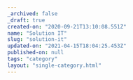 ```yaml
---
_archived: false
_draft: true
created-on: "2020-09-21T13:10:08.551Z"
name: "Solution IT"
slug: "solution-it"
updated-on: "2021-04-15T18:04:25.453Z"
published-on: null
tags: "category"
layout: "single-category.html"
---
```



